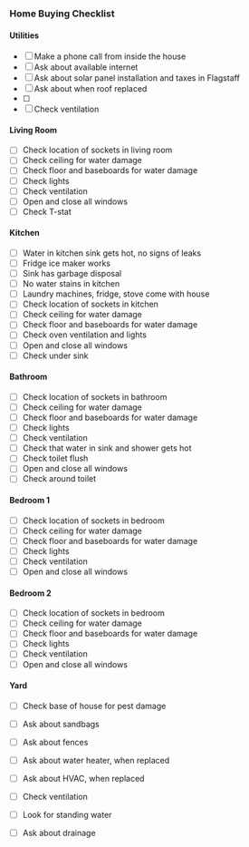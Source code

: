 ### Home Buying Checklist

#### Utilities 

- [ ] Make a phone call from inside the house 
- [ ] Ask about available internet
- [ ] Ask about solar panel installation and taxes in Flagstaff
- [ ] Ask about when roof replaced
- [ ] 
- [ ] Check ventilation

#### Living Room 

- [ ] Check location of sockets in living room
- [ ] Check ceiling for water damage
- [ ] Check floor and baseboards for water damage
- [ ] Check lights
- [ ] Check ventilation
- [ ] Open and close all windows
- [ ] Check T-stat

#### Kitchen 

- [ ] Water in kitchen sink gets hot, no signs of leaks
- [ ] Fridge ice maker works
- [ ] Sink has garbage disposal
- [ ] No water stains in kitchen
- [ ] Laundry machines, fridge, stove come with house 
- [ ] Check location of sockets in kitchen
- [ ] Check ceiling for water damage
- [ ] Check floor and baseboards for water damage
- [ ] Check oven ventilation and lights
- [ ] Open and close all windows
- [ ] Check under sink 

#### Bathroom 

- [ ] Check location of sockets in bathroom
- [ ] Check ceiling for water damage
- [ ] Check floor and baseboards for water damage
- [ ] Check lights
- [ ] Check ventilation
- [ ] Check that water in sink and shower gets hot
- [ ] Check toilet flush
- [ ] Open and close all windows
- [ ] Check around toilet 

#### Bedroom 1 

- [ ] Check location of sockets in bedroom
- [ ] Check ceiling for water damage
- [ ] Check floor and baseboards for water damage
- [ ] Check lights
- [ ] Check ventilation
- [ ] Open and close all windows

#### Bedroom 2 

- [ ] Check location of sockets in bedroom
- [ ] Check ceiling for water damage
- [ ] Check floor and baseboards for water damage
- [ ] Check lights
- [ ] Check ventilation
- [ ] Open and close all windows

#### Yard 

- [ ] Check base of house for pest damage
- [ ] Ask about sandbags
- [ ] Ask about fences
- [ ] Ask about water heater, when replaced
- [ ] Ask about HVAC, when replaced
- [ ] Check ventilation
- [ ] Look for standing water
- [ ] Ask about drainage 

